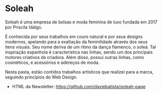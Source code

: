 # Soleah

Soleah é uma empresa de bolsas e moda feminina de luxo fundada em 2017 por Priscila Idalgo.

É conhecida por seus trabalhos em couro natural e por seus designs modernos, apelando para a exaltação da feminilidade através dos seus itens visuais.
Seu nome deriva de um ritmo da dança flamenco, o soleá. Tal inspiração espanhola é característica nas linhas, sendo um dos principais motores criativos da criadora.
Além disso, possui outras linhas, como cosméticos, e acessórios e adereços de moda.

Nesta pasta, estão contidos trabalhos artísticos que realizei para a marca, seguindo princípios do Web Design.

* HTML da Newsletter:
https://github.com/daviebatista/soleah-page
